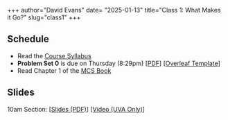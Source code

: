 +++
author="David Evans"
date= "2025-01-13"
title="Class 1: What Makes it Go?"
slug="class1"
+++

## Schedule

- Read the [Course Syllabus](/syllabus)
- **Problem Set 0** is due on Thursday (8:29pm) [[PDF](/docs/ps0.pdf)] [[Overleaf Template](https://www.overleaf.com/read/ctsgckxvvfsf#49bbb2)]
- Read Chapter 1 of the [MCS Book](/docs/mcs.pdf)

## Slides

10am Section: [[Slides (PDF)](https://virginia.box.com/s/thtepzep1xvlvr08e9p9o764gyko5dex)] [[Video (UVA Only)](https://uva.hosted.panopto.com/Panopto/Pages/Viewer.aspx?id=5d4dabd5-9623-417e-b577-b26400f6145d)]




